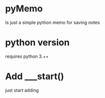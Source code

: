 # pyMemo
Is just a simple python memo for saving notes
# python version
requires python 3.++
# Add ___start()
just start adding
